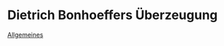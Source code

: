   <!DOCTYPE html>
  <html lang="en">
  <head>
    <meta charset="UTF-8>
      <meta http-equiv="X-UA-Compatible>
  </head>
  <body>
    <h1>Dietrich Bonhoeffers Überzeugung</h1>
  <a href="index.html">Allgemeines</a>
  </body>
  </html>
